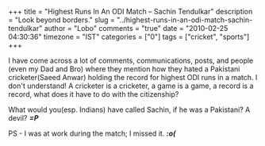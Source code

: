 +++
title = "Highest Runs In An ODI Match – Sachin Tendulkar"
description = "Look beyond borders."
slug = "../highest-runs-in-an-odi-match-sachin-tendulkar"
author = "Lobo"
comments = "true"
date = "2010-02-25 04:30:36"
timezone = "IST"
categories = ["0"]
tags = ["cricket", "sports"]
+++

I have come across a lot of comments, communications, posts, and people (even my Dad and Bro) where they mention how they hated a Pakistani cricketer(Saeed Anwar) holding the record for highest ODI runs in a match. I don't understand! A cricketer is a cricketer, a game is a game, a record is a record, what does it have to do with the citizenship?

What would you(esp. Indians) have called Sachin, if he was a Pakistani? A devil? **_=P_**

PS - I was at work during the match; I missed it. **_:o(_**
